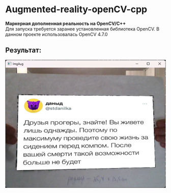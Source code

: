 # Augmented-reality-openCV-cpp  
**Маркерная дополненная реальность на OpenCV/C++**  
Для запуска требуется заранее установленная библиотека OpenCV. В данном проекте использовалась OpenCV 4.7.0  
## Результат:  
![результат](https://github.com/LeoKhariton/Augmented-reality-openCV-cpp/blob/main/files/Результат.png)
